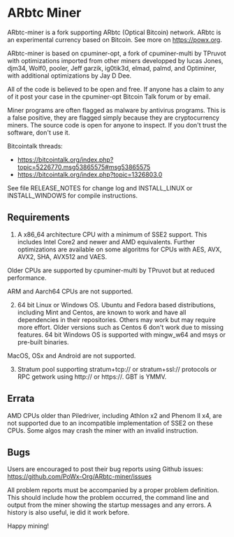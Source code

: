 ARbtc Miner
==========

ARbtc-miner is a fork supporting ARbtc (Optical Bitcoin) network.
ARbtc is an experimental currency based on Bitcoin. See more on
https://powx.org.

ARbtc-miner is based on cpuminer-opt, a fork of cpuminer-multi by TPruvot with optimizations
imported from other miners developped by lucas Jones, djm34, Wolf0, pooler,
Jeff garzik, ig0tik3d, elmad, palmd, and Optiminer, with additional
optimizations by Jay D Dee.

All of the code is believed to be open and free. If anyone has a
claim to any of it post your case in the cpuminer-opt Bitcoin Talk forum
or by email.

Miner programs are often flagged as malware by antivirus programs. This is
a false positive, they are flagged simply because they are cryptocurrency 
miners. The source code is open for anyone to inspect. If you don't trust 
the software, don't use it.


Bitcointalk threads:

* https://bitcointalk.org/index.php?topic=5226770.msg53865575#msg53865575
* https://bitcointalk.org/index.php?topic=1326803.0


See file RELEASE_NOTES for change log and INSTALL_LINUX or INSTALL_WINDOWS
for compile instructions.

Requirements
------------

1. A x86_64 architecture CPU with a minimum of SSE2 support. This includes
Intel Core2 and newer and AMD equivalents. Further optimizations are available
on some algoritms for CPUs with AES, AVX, AVX2, SHA, AVX512 and VAES.

Older CPUs are supported by cpuminer-multi by TPruvot but at reduced
performance.

ARM and Aarch64 CPUs are not supported.

2. 64 bit Linux or Windows OS. Ubuntu and Fedora based distributions,
including Mint and Centos, are known to work and have all dependencies
in their repositories. Others may work but may require more effort. Older
versions such as Centos 6 don't work due to missing features. 
64 bit Windows OS is supported with mingw_w64 and msys or pre-built binaries.

MacOS, OSx and Android are not supported.

3. Stratum pool supporting stratum+tcp:// or stratum+ssl:// protocols or
RPC getwork using http:// or https://.
GBT is YMMV.


Errata
------

AMD CPUs older than Piledriver, including Athlon x2 and Phenom II x4, are not
supported due to an incompatible implementation of SSE2 on
these CPUs. Some algos may crash the miner with an invalid instruction.


Bugs
----

Users are encouraged to post their bug reports using Github issues:
https://github.com/PoWx-Org/ARbtc-miner/issues

All problem reports must be accompanied by a proper problem definition.
This should include how the problem occurred, the command line and
output from the miner showing the startup messages and any errors.
A history is also useful, ie did it work before.


Happy mining!

